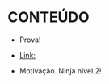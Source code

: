 # CONTEÚDO


- Prova!

- [Link:](https://forms.gle/7KnotnBg3qXvGGyj7)

- Motivação. Ninja nível 2! 
